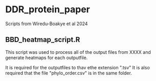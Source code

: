 # DDR_protein_paper

Scripts from Wiredu-Boakye et al 2024

## BBD_heatmap_script.R

This script was used to process all of the output files from XXXX and generate heatmaps for each outputfile.

It is required for the outputfiles to thav ethe extension ".tsv"
It is also required that the file "phylo_order.csv" is in the same folder.

